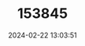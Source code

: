 ---
title: "153845"
category: "Procambarus okaloosae"
draft: false
date: 2024-02-22 13:03:51
languages:
  English: ["Okaloosa Crayfish"]
---